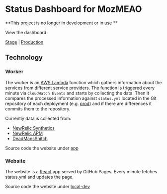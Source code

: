 # Status Dashboard for MozMEAO

**This project is no longer in development or in use **

View the dashboard

[Stage](http://status.ramzom.org) | [Production](http://status.mozmar.org)

## Technology

### Worker

The worker is an [AWS Lambda](https://aws.amazon.com/lambda/) function which
gathers information about the services from different service providers. The
function is triggered every minute via ``CloudWatch Events`` and starts by
collecting the data. Then it compares the processed information against
`status.yml` located in the Git repository of each deployment
(e.g.
[prod](https://github.com/mozmeao/status.mozmar.org/blob/master/status.yml)) and
if there are differences it commits them to the repository.

Currently data is collected from:

 * [NewRelic Synthetics](https://newrelic.com/synthetics)
 * [NewRelic APM](https://newrelic.com/application-monitoring)
 * [DeadMansSnitch](https://deadmanssnitch.com/)

Source code the website under [app](app/)

### Website

The website is a [React](https://facebook.github.io/react/) app served by GitHub
Pages. Every minute fetches status.yml and updates the page.

Source code the website under [local-dev](local-dev/)
